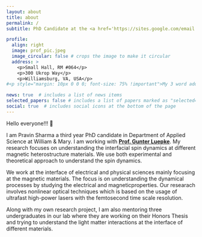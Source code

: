 ```yaml
---
layout: about
title: about
permalink: /
subtitle: PhD Candidate at the <a href='https://sites.google.com/email.wm.edu/opticsandlaserlab/home/'>The Optics and Laser Lab, William & Mary</a>.

profile:
  align: right
  image: prof_pic.jpeg
  image_circular: false # crops the image to make it circular
  address: >
    <p>Small Hall, RM #064</p>
    <p>300 Ukrop Way</p>
    <p>Williamsburg, VA, USA</p>
#<p style="margin: 10px 0 0 0; font-size: 75% !important">My 3 word address: <a href='https://what3words.com/forecast.gamer.showcase'>///forecast.gamer.showcase</a></p>

news: true  # includes a list of news items
selected_papers: false # includes a list of papers marked as "selected={true}"
social: true  # includes social icons at the bottom of the page
---
```



Hello everyone!!! &#128075; 

I am Pravin Sharma a third year PhD candidate in Department of Applied Science at William & Mary. I am working with **<a href='https://www.wm.edu/as/appliedscience/people/luepke_g.php'>Prof. Gunter Luepke</a>**. My research focuses on understanding the interfacial spin dynamics at different magnetic heterostructure materials. We use both experimental and theoretical approach to understand the spin dynamics. 

We work at the interface of electrical and physical sciences mainly focusing at the magnetic materials. The focus is on understanding the dynamical processes by studying the electrical and magneticproperties. Our researach involves nonlinear optical techniques which is based on the usage of ultrafast high-power lasers with the femtosecond time scale resolution.

Along with my own research project, I am also mentoring three undergraduates in our lab where they are working on their Honors Thesis and trying to understand the light matter interactions at the interface of different materials.
